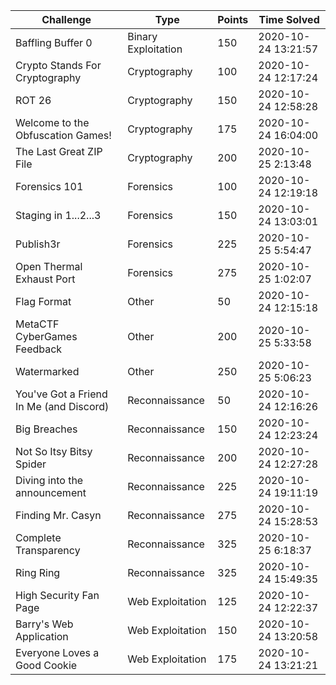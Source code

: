 | Challenge | Type | Points | Time Solved | 
| --------- | ---- | ------ | ----------- | 
| Baffling Buffer 0 | Binary Exploitation | 150 | 2020-10-24 13:21:57 | 
| Crypto Stands For Cryptography | Cryptography | 100 | 2020-10-24 12:17:24 | 
| ROT 26 | Cryptography | 150 | 2020-10-24 12:58:28 | 
| Welcome to the Obfuscation Games! | Cryptography | 175 | 2020-10-24 16:04:00 | 
| The Last Great ZIP File | Cryptography | 200 | 2020-10-25 2:13:48 | 
| Forensics 101 | Forensics | 100 | 2020-10-24 12:19:18 | 
| Staging in 1...2...3 | Forensics | 150 | 2020-10-24 13:03:01 | 
| Publish3r | Forensics | 225 | 2020-10-25 5:54:47 | 
| Open Thermal Exhaust Port | Forensics | 275 | 2020-10-25 1:02:07 | 
| Flag Format | Other | 50 | 2020-10-24 12:15:18 | 
| MetaCTF CyberGames Feedback | Other | 200 | 2020-10-25 5:33:58 | 
| Watermarked | Other | 250 | 2020-10-25 5:06:23 | 
| You've Got a Friend In Me (and Discord) | Reconnaissance | 50 | 2020-10-24 12:16:26 | 
| Big Breaches | Reconnaissance | 150 | 2020-10-24 12:23:24 | 
| Not So Itsy Bitsy Spider | Reconnaissance | 200 | 2020-10-24 12:27:28 | 
| Diving into the announcement | Reconnaissance | 225 | 2020-10-24 19:11:19 | 
| Finding Mr. Casyn | Reconnaissance | 275 | 2020-10-24 15:28:53 | 
| Complete Transparency | Reconnaissance | 325 | 2020-10-25 6:18:37 | 
| Ring Ring | Reconnaissance | 325 | 2020-10-24 15:49:35 | 
| High Security Fan Page | Web Exploitation | 125 | 2020-10-24 12:22:37 | 
| Barry's Web Application | Web Exploitation | 150 | 2020-10-24 13:20:58 | 
| Everyone Loves a Good Cookie | Web Exploitation | 175 | 2020-10-24 13:21:21 | 
